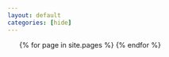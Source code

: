 ```yaml
---
layout: default
categories: [hide]
---
```

<ul>
	{% for page in site.pages %}
		<li class="
		{% for tag in page.tags %}
			tag-{{ tag }} 
		{% endfor %}
		" style="display:none" ><a href=".{{ page.url }}">{{ page.title }}</a></li>
	{% endfor %} <!-- page -->
</ul>

<script src="/source/tag-search.js"></script>
